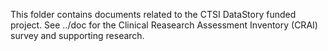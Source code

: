 
This folder contains documents related to the CTSI DataStory funded project.  See ../doc for the Clinical Reasearch Assessment Inventory (CRAI) survey and supporting research.
